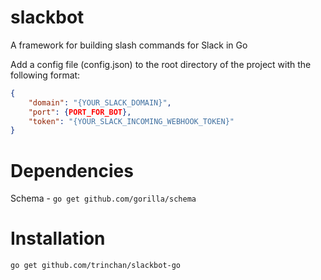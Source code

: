 slackbot
===========

A framework for building slash commands for Slack in Go

Add a config file (config.json) to the root directory of the project with the following format:

```json
{
    "domain": "{YOUR_SLACK_DOMAIN}",
    "port": {PORT_FOR_BOT},
    "token": "{YOUR_SLACK_INCOMING_WEBHOOK_TOKEN}"
}
```

Dependencies
============
Schema  - `go get github.com/gorilla/schema`

Installation
============
`go get github.com/trinchan/slackbot-go`